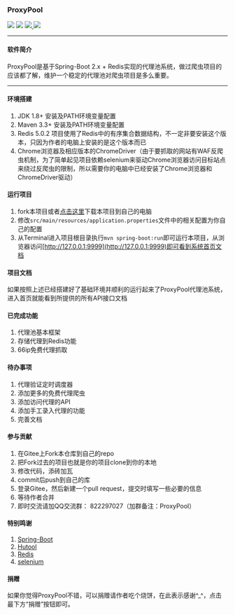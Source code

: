 ### ProxyPool

<p align="left">
    <a>
    	<img src="https://img.shields.io/badge/JDK-1.8+-brightgreen.svg" >
    	<img src="https://img.shields.io/badge/SpringBoot-2.x-green.svg" >
    </a>
	<a href="https://gitee.com/jsbd/ProxyPool/repository/archive/master.zip">
		<img src="https://img.shields.io/badge/version-1.0.0-green.svg" >
	</a>
	<a href="https://gitee.com/jsbd/ProxyPool/tree/master/LICENSE">
		<img src="http://img.shields.io/:license-MIT-blue.svg" >
	</a>
</p>


-------------------------------------------------------------------------------

#### 软件简介

ProxyPool是基于Spring-Boot 2.x + Redis实现的代理池系统，做过爬虫项目的应该都了解，维护一个稳定的代理池对爬虫项目是多么重要。



-------------------------------------------------------------------------------



#### 环境搭建

1. JDK 1.8+ 安装及PATH环境变量配置
2. Maven 3.3+ 安装及PATH环境变量配置
3. Redis 5.0.2 项目使用了Redis中的有序集合数据结构，不一定非要安装这个版本，只因为作者的电脑上安装的是这个版本而已
4. Chrome浏览器及相应版本的ChromeDriver（由于要抓取的网站有WAF反爬虫机制，为了简单起见项目依赖selenium来驱动Chrome浏览器访问目标站点来绕过反爬虫的限制，所以需要你的电脑中已经安装了Chrome浏览器和ChromeDriver驱动）



#### 运行项目

1. fork本项目或者[点击这里](https://gitee.com/jsbd/ProxyPool/repository/archive/master.zip)下载本项目到自己的电脑 
2. 修改`src/main/resources/application.properties`文件中的相关配置为你自己的配置
3. 从Terminal进入项目根目录执行`mvn spring-boot:run`即可运行本项目，从浏览器访问[http://127.0.0.1:9999](http://127.0.0.1:9999)即可看到系统首页文档



#### 项目文档

如果按照上述已经搭建好了基础环境并顺利的运行起来了ProxyPool代理池系统，进入首页就能看到所提供的所有API接口文档



#### 已完成功能

1. 代理池基本框架
2. 存储代理到Redis功能
3. 66ip免费代理抓取



#### 待办事项

1. 代理验证定时调度器
2. 添加更多的免费代理爬虫
3. 添加访问代理的API
4. 添加手工录入代理的功能
5. 完善文档



#### 参与贡献

1. 在Gitee上Fork本仓库到自己的repo
2. 把Fork过去的项目也就是你的项目clone到你的本地
3. 修改代码，添砖加瓦
4. commit后push到自己的库
5. 登录Gitee，然后新建一个pull request，提交时填写一些必要的信息
6. 等待作者合并
7. 即时交流请加QQ交流群： 822297027（加群备注：ProxyPool） 



#### 特别鸣谢

1. [Spring-Boot](https://spring.io/projects/spring-boot)
2. [Hutool](https://gitee.com/loolly/hutool)
3. [Redis](https://redis.io/)
4. [selenium](https://github.com/SeleniumHQ/selenium)



#### 捐赠

如果你觉得ProxyPool不错，可以捐赠请作者吃个烧饼，在此表示感谢^_^，点击最下方“捐赠”按钮即可。
